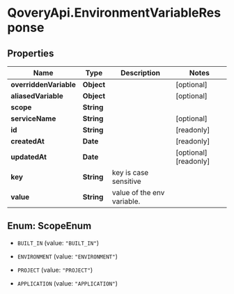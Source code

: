 # QoveryApi.EnvironmentVariableResponse

## Properties

Name | Type | Description | Notes
------------ | ------------- | ------------- | -------------
**overriddenVariable** | **Object** |  | [optional] 
**aliasedVariable** | **Object** |  | [optional] 
**scope** | **String** |  | 
**serviceName** | **String** |  | [optional] 
**id** | **String** |  | [readonly] 
**createdAt** | **Date** |  | [readonly] 
**updatedAt** | **Date** |  | [optional] [readonly] 
**key** | **String** | key is case sensitive | 
**value** | **String** | value of the env variable. | 



## Enum: ScopeEnum


* `BUILT_IN` (value: `"BUILT_IN"`)

* `ENVIRONMENT` (value: `"ENVIRONMENT"`)

* `PROJECT` (value: `"PROJECT"`)

* `APPLICATION` (value: `"APPLICATION"`)




